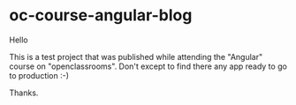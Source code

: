 # oc-course-angular-blog

Hello

This is a test project that was published while attending the "Angular" course on "openclassrooms".
Don't except to find there any app ready to go to production :-)

Thanks.
  
